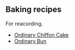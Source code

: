 ## Baking recipes

For reacording.

* [Ordinary Chiffon Cake](ordinary-chiffon-cake.md)
* [Ordinary Bun](ordinary-bun.md)
